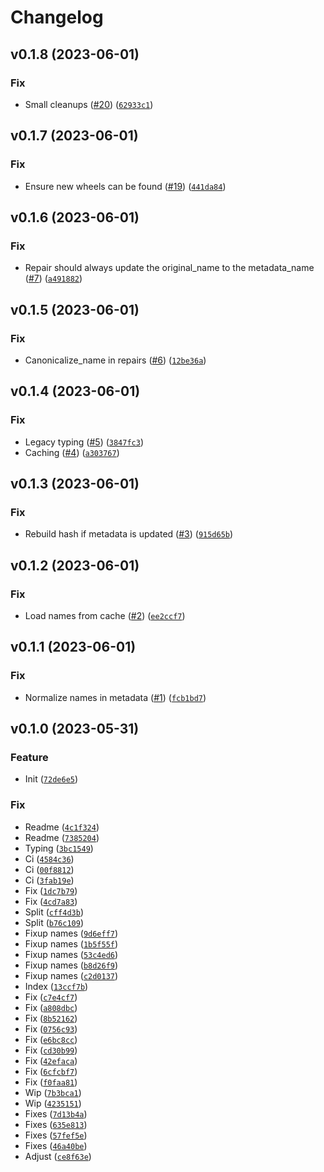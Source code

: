 # Changelog

<!--next-version-placeholder-->

## v0.1.8 (2023-06-01)
### Fix

* Small cleanups ([#20](https://github.com/bdraco/index-503/issues/20)) ([`62933c1`](https://github.com/bdraco/index-503/commit/62933c14f7ead15fcb2332fce4ee8e3269cca8f0))

## v0.1.7 (2023-06-01)
### Fix

* Ensure new wheels can be found ([#19](https://github.com/bdraco/index-503/issues/19)) ([`441da84`](https://github.com/bdraco/index-503/commit/441da8446f7492bc81c8a26b5f04bf1567e21f94))

## v0.1.6 (2023-06-01)
### Fix

* Repair should always update the original_name to the metadata_name ([#7](https://github.com/bdraco/index-503/issues/7)) ([`a491882`](https://github.com/bdraco/index-503/commit/a491882da721232efdb2b8d1a66dec44ba03433c))

## v0.1.5 (2023-06-01)
### Fix

* Canonicalize_name in repairs ([#6](https://github.com/bdraco/index-503/issues/6)) ([`12be36a`](https://github.com/bdraco/index-503/commit/12be36a6bcb7d64867e717e8aca0fd875562eab6))

## v0.1.4 (2023-06-01)
### Fix

* Legacy typing ([#5](https://github.com/bdraco/index-503/issues/5)) ([`3847fc3`](https://github.com/bdraco/index-503/commit/3847fc342235c81cb9b94c90c366b63215ab7c0f))
* Caching ([#4](https://github.com/bdraco/index-503/issues/4)) ([`a303767`](https://github.com/bdraco/index-503/commit/a3037676d79fb59b0694745161b00a8f74251a39))

## v0.1.3 (2023-06-01)
### Fix

* Rebuild hash if metadata is updated ([#3](https://github.com/bdraco/index-503/issues/3)) ([`915d65b`](https://github.com/bdraco/index-503/commit/915d65bc821de15b055f7aad2326c781cbd633b4))

## v0.1.2 (2023-06-01)
### Fix

* Load names from cache ([#2](https://github.com/bdraco/index-503/issues/2)) ([`ee2ccf7`](https://github.com/bdraco/index-503/commit/ee2ccf7c5eed26266ab33a5a81c8a9df6347ff2b))

## v0.1.1 (2023-06-01)
### Fix

* Normalize names in metadata ([#1](https://github.com/bdraco/index-503/issues/1)) ([`fcb1bd7`](https://github.com/bdraco/index-503/commit/fcb1bd74416137779749b2b5d0bfdd057dde7590))

## v0.1.0 (2023-05-31)
### Feature

* Init ([`72de6e5`](https://github.com/bdraco/index-503/commit/72de6e5f34d292ec190374273e10283b83d0bfda))

### Fix

* Readme ([`4c1f324`](https://github.com/bdraco/index-503/commit/4c1f324ceaec25b21b3273d0473fd488f2de1f84))
* Readme ([`7385204`](https://github.com/bdraco/index-503/commit/738520423add3f6ac4d6a0629f19f0ade3a0ab83))
* Typing ([`3bc1549`](https://github.com/bdraco/index-503/commit/3bc154989cebecc5864ddeab52aefd2e5161cb95))
* Ci ([`4584c36`](https://github.com/bdraco/index-503/commit/4584c368b8380d4f6eed7756642c03adda83db83))
* Ci ([`00f8812`](https://github.com/bdraco/index-503/commit/00f8812786bf8f43b8395a5209d5811b27fd752e))
* Ci ([`3fab19e`](https://github.com/bdraco/index-503/commit/3fab19eefccc157bc5686ae1686a78d9dc17e1f9))
* Fix ([`1dc7b79`](https://github.com/bdraco/index-503/commit/1dc7b791d2a2d028ec84f0fc06a5169d8afdde80))
* Fix ([`4cd7a83`](https://github.com/bdraco/index-503/commit/4cd7a8313e62d24cad563a5ec239712a93bc5cc4))
* Split ([`cff4d3b`](https://github.com/bdraco/index-503/commit/cff4d3b9fddc111d2be0b6d292916197153d647e))
* Split ([`b76c109`](https://github.com/bdraco/index-503/commit/b76c109cf8ba18064fd836330a5854e695905736))
* Fixup names ([`9d6eff7`](https://github.com/bdraco/index-503/commit/9d6eff7034ebfcbd2c18d94006897f4335ca5b86))
* Fixup names ([`1b5f55f`](https://github.com/bdraco/index-503/commit/1b5f55fba255ada17b42dc72a6d00eeb40591698))
* Fixup names ([`53c4ed6`](https://github.com/bdraco/index-503/commit/53c4ed62de2d1363fc1bd6d684a7cde7e8ef3f31))
* Fixup names ([`b8d26f9`](https://github.com/bdraco/index-503/commit/b8d26f9f5d4968af05485eceb04bd31f625d5c0f))
* Fixup names ([`c2d0137`](https://github.com/bdraco/index-503/commit/c2d0137793a14980fea264c7d3cb9d641af52c1c))
* Index ([`13ccf7b`](https://github.com/bdraco/index-503/commit/13ccf7b9a84b154ad35708dd0d468323a6e31391))
* Fix ([`c7e4cf7`](https://github.com/bdraco/index-503/commit/c7e4cf70e1986c5a99bcf07d75176ad7fb3e2fc5))
* Fix ([`a808dbc`](https://github.com/bdraco/index-503/commit/a808dbce2b77ce2363dc4592bfc33dace23efdbc))
* Fix ([`8b52162`](https://github.com/bdraco/index-503/commit/8b52162acf05ecc342e0a3ed865f5bbc0c63b002))
* Fix ([`0756c93`](https://github.com/bdraco/index-503/commit/0756c9393664492b320b74d1920f6e0eedbe2c07))
* Fix ([`e6bc8cc`](https://github.com/bdraco/index-503/commit/e6bc8ccb3214b4506d99d0886bc5dee36fe29cc7))
* Fix ([`cd30b99`](https://github.com/bdraco/index-503/commit/cd30b9929852552f42da5e3d0be8189dcb96ac29))
* Fix ([`42efaca`](https://github.com/bdraco/index-503/commit/42efacaae763c05304bba482f07745d68cdc888a))
* Fix ([`6cfcbf7`](https://github.com/bdraco/index-503/commit/6cfcbf7c18aa114596b77a1b200978f141c8d51e))
* Fix ([`f0faa81`](https://github.com/bdraco/index-503/commit/f0faa81355055ae927d472b1899dfda922dd73e1))
* Wip ([`7b3bca1`](https://github.com/bdraco/index-503/commit/7b3bca1e0652b21efaedaaa581ca03dbd4214e69))
* Wip ([`4235151`](https://github.com/bdraco/index-503/commit/4235151df36d737843d2761414249d2730709d85))
* Fixes ([`7d13b4a`](https://github.com/bdraco/index-503/commit/7d13b4a724333ca50aba24d9bf7770366f1a1149))
* Fixes ([`635e813`](https://github.com/bdraco/index-503/commit/635e813bbecc97998f3cb0de36d8d15895168860))
* Fixes ([`57fef5e`](https://github.com/bdraco/index-503/commit/57fef5e8352ed63edcd2980ac6e107adb6e7f002))
* Fixes ([`46a40be`](https://github.com/bdraco/index-503/commit/46a40bea8a1433fe62bf4d9c775830b0ca9a863c))
* Adjust ([`ce8f63e`](https://github.com/bdraco/index-503/commit/ce8f63e3ddc2573a09fde23099fecf108df13c86))
